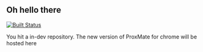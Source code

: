 ## Oh hello there
[![Built Status](https://travis-ci.org/dabido/ProxMate-chrome.png "Build Status")](https://travis-ci.org/dabido/ProxMate-chrome/)

You hit a in-dev repository. The new version of ProxMate for chrome will be hosted here